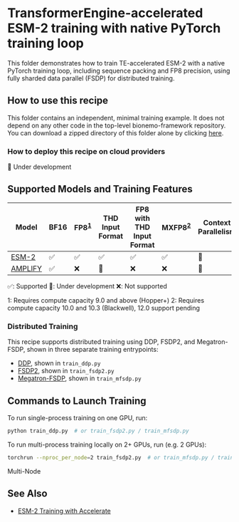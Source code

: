 # TransformerEngine-accelerated ESM-2 training with native PyTorch training loop

This folder demonstrates how to train TE-accelerated ESM-2 with a native PyTorch training loop, including sequence
packing and FP8 precision, using fully sharded data parallel (FSDP) for distributed training.

## How to use this recipe

This folder contains an independent, minimal training example. It does not depend on any other code in the top-level
bionemo-framework repository. You can download a zipped directory of this folder alone by clicking
[here](https://download-directory.github.io?url=https://github.com/NVIDIA/bionemo-framework/tree/main/bionemo-recipes/recipes/esm2_native_te&filename=esm2-native-te).

### How to deploy this recipe on cloud providers

🚧 Under development

## Supported Models and Training Features

| Model                                     | BF16 | FP8<sup>[1](#fp8)</sup> | THD Input Format | FP8 with THD Input Format | MXFP8<sup>[2](#mxfp8)</sup> | Context Parallelism |
| ----------------------------------------- | ---- | ----------------------- | ---------------- | ------------------------- | --------------------------- | ------------------- |
| [ESM-2](../../models/esm2/README.md)      | ✅   | ✅                      | ✅               | ✅                        | ✅                          | 🚧                  |
| [AMPLIFY](../../models/amplify/README.md) | ✅   | ❌                      | 🚧               | ❌                        | ❌                          | 🚧                  |

✅: Supported
🚧: Under development
❌: Not supported

<a name="fp8">1</a>: Requires compute capacity 9.0 and above (Hopper+)
<a name="mxfp8">2</a>: Requires compute capacity 10.0 and 10.3 (Blackwell), 12.0 support pending

### Distributed Training

This recipe supports distributed training using DDP, FSDP2, and Megatron-FSDP, shown in three separate training
entrypoints:

- [DDP](https://docs.pytorch.org/docs/stable/generated/torch.nn.parallel.DistributedDataParallel.html), shown in `train_ddp.py`
- [FSDP2](https://docs.pytorch.org/docs/stable/distributed.fsdp.fully_shard.html), shown in `train_fsdp2.py`
- [Megatron-FSDP](hhttps://pypi.org/project/megatron-fsdp/), shown in `train_mfsdp.py`

## Commands to Launch Training

To run single-process training on one GPU, run:

```bash
python train_ddp.py  # or train_fsdp2.py / train_mfsdp.py
```

To run multi-process training locally on 2+ GPUs, run (e.g. 2 GPUs):

```bash
torchrun --nproc_per_node=2 train_fsdp2.py  # or train_mfsdp.py / train_ddp.py
```

Multi-Node

## See Also

- [ESM-2 Training with Accelerate](../esm2_accelerate_te/README.md)
